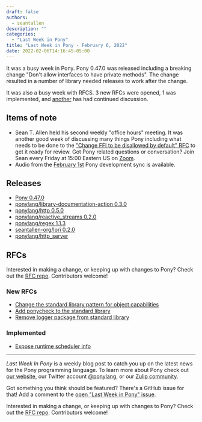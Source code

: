 ```yaml
---
draft: false
authors:
  - seantallen
description: ""
categories:
  - "Last Week in Pony"
title: "Last Week in Pony - February 6, 2022"
date: 2022-02-06T14:16:45-05:00
---
```


It was a busy week in Pony. Pony 0.47.0 was released including a breaking change "Don't allow interfaces to have private methods". The change resulted in a number of library needed releases to work after the change.

It was also a busy week with RFCS. 3 new RFCs were opened, 1 was implemented, and [another](https://github.com/ponylang/rfcs/pull/193) has had continued discussion.

<!-- more -->

## Items of note

- Sean T. Allen held his second weekly "office hours" meeting. It was another good week of discussing many things Pony including what needs to be done to the ["Change FFI to be disallowed by default" RFC](https://github.com/ponylang/rfcs/pull/195) to get it ready for review. Got Pony related questions or conversation? Join Sean every Friday at 15:00 Eastern US on [Zoom](https://us02web.zoom.us/j/77752669310?pwd=bSSyWWTduqMRfdvEpEBo9DICCDjxWA.1).
- Audio from the [February 1st](https://sync-recordings.ponylang.io/r/2022_02_01.m4a) Pony development sync is available.

## Releases

- [Pony 0.47.0](https://github.com/ponylang/ponyc/releases/tag/0.47.0)
- [ponylang/library-documentation-action 0.3.0](https://github.com/ponylang/library-documentation-action/releases/tag/0.3.0)
- [ponylang/http 0.5.0](https://github.com/ponylang/http/releases/tag/0.5.0)
- [ponylang/reactive_streams 0.2.0](https://github.com/ponylang/reactive_streams/releases/tag/0.2.0)
- [ponylang/regex 1.1.3](https://github.com/ponylang/regex/releases/tag/1.1.3)
- [seantallen-org/lori 0.2.0](https://github.com/seantallen-org/lori/releases/tag/0.2.0)
- [ponylang/http_server](https://github.com/ponylang/http_server/releases/tag/0.4.0)

## RFCs

Interested in making a change, or keeping up with changes to Pony? Check out the [RFC repo](https://github.com/ponylang/rfcs). Contributors welcome!

### New RFCs

- [Change the standard library pattern for object capabilities](https://github.com/ponylang/rfcs/pull/196)
- [Add ponycheck to the standard library](https://github.com/ponylang/rfcs/pull/197)
- [Remove logger package from standard library](https://github.com/ponylang/rfcs/pull/198)

### Implemented

- [Expose runtime scheduler info](https://github.com/ponylang/rfcs/pull/194)

---

_Last Week In Pony_ is a weekly blog post to catch you up on the latest news for the Pony programming language. To learn more about Pony check out [our website](https://ponylang.io), our Twitter account [@ponylang](https://twitter.com/ponylang), or our [Zulip community](https://ponylang.zulipchat.com).

Got something you think should be featured? There's a GitHub issue for that! Add a comment to the [open "Last Week in Pony" issue](https://github.com/ponylang/ponylang.github.io/issues?q=is%3Aissue+is%3Aopen+label%3Alast-week-in-pony).

Interested in making a change, or keeping up with changes to Pony? Check out the [RFC repo](https://github.com/ponylang/rfcs). Contributors welcome!
